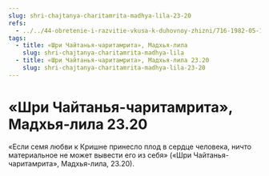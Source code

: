 ```yaml
---
slug: shri-chajtanya-charitamrita-madhya-lila-23-20
refs:
  - ../../44-obretenie-i-razvitie-vkusa-k-duhovnoy-zhizni/716-1982-05-10-b5-c1-etapy-razvitiya-predannosti-kachestva-vajshnava-dostigshego-urovnya-bhava-bhakti.md
tags:
  - title: «Шри Чайтанья-чаритамрита», Мадхья-лила
    slug: shri-chajtanya-charitamrita-madhya-lila
  - title: «Шри Чайтанья-чаритамрита», Мадхья-лила 23.20
    slug: shri-chajtanya-charitamrita-madhya-lila-23-20
---
```


# «Шри Чайтанья-чаритамрита», Мадхья-лила 23.20

«Если семя любви к Кришне принесло плод в сердце человека, ничто материальное не может вывести его из себя» («Шри Чайтанья-чаритамрита», Мадхья-лила, 23.20).

